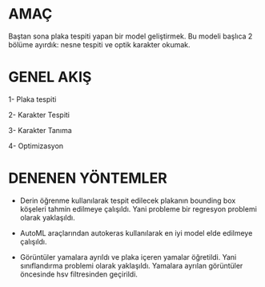 # AMAÇ

Baştan sona plaka tespiti yapan bir model geliştirmek. Bu modeli başlıca 2 bölüme ayırdık: nesne tespiti ve optik karakter okumak. 

# GENEL AKIŞ

1- Plaka tespiti

2- Karakter Tespiti

3- Karakter Tanıma

4- Optimizasyon


# DENENEN YÖNTEMLER

- Derin öğrenme kullanılarak tespit edilecek plakanın bounding box köşeleri tahmin edilmeye çalışıldı. Yani probleme bir regresyon problemi olarak yaklaşıldı.

- AutoML araçlarından autokeras kullanılarak en iyi model elde edilmeye çalışıldı.

- Görüntüler yamalara ayrıldı ve plaka içeren yamalar öğretildi. Yani sınıflandırma problemi olarak yaklaşıldı. Yamalara ayrılan görüntüler öncesinde hsv filtresinden
geçirildi.
